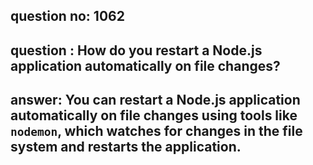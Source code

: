 
      
## question no: 1062

## question : How do you restart a Node.js application automatically on file changes?

## answer: You can restart a Node.js application automatically on file changes using tools like `nodemon`, which watches for changes in the file system and restarts the application.
      